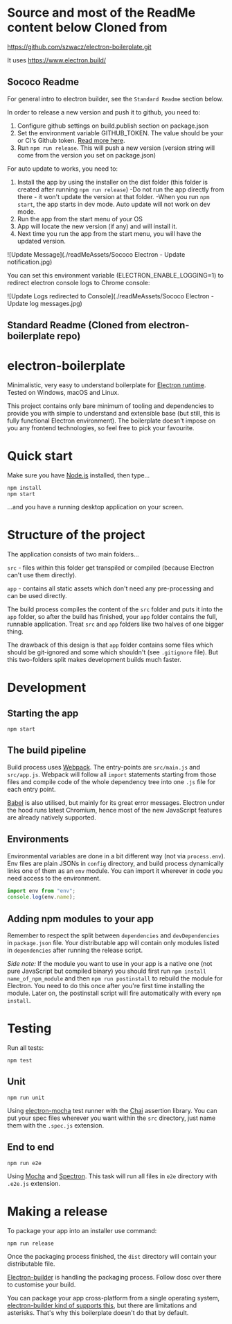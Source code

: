 # Source and most of the ReadMe content below Cloned from
https://github.com/szwacz/electron-boilerplate.git

It uses https://www.electron.build/

## Sococo Readme

For general intro to electron builder, see the `Standard Readme` section below.

In order to release a new version and push it to github, you need to:

1) Configure github settings on build.publish section on package.json
2) Set the environment variable GITHUB_TOKEN. The value should be your or CI's Github token. [Read more here](https://www.electron.build/configuration/publish#githuboptions).
3) Run `npm run release`. This will push a new version (version string will come from the version you set on package.json)

For auto update to works, you need to:
1) Install the app by using the installer on the dist folder (this folder is created after running `npm run release`)
-Do not run the app directly from there - it won't update the version at that folder.
-When you run `npm start`, the app starts in dev mode. Auto update will not work on dev mode.
2) Run the app from the start menu of your OS
3) App will locate the new version (if any) and will install it.
4) Next time you run the app from the start menu, you will have the updated version.

![Update Message](./readMeAssets/Sococo Electron - Update notification.jpg)

You can set this environment variable (ELECTRON_ENABLE_LOGGING=1) to redirect electron console logs to Chrome console:

![Update Logs redirected to Console](./readMeAssets/Sococo Electron - Update log messages.jpg)



## Standard Readme (Cloned from electron-boilerplate repo)
# electron-boilerplate

Minimalistic, very easy to understand boilerplate for [Electron runtime](https://www.electronjs.org/). Tested on Windows, macOS and Linux.  

This project contains only bare minimum of tooling and dependencies to provide you with simple to understand and extensible base (but still, this is fully functional Electron environment). The boilerplate doesn't impose on you any frontend technologies, so feel free to pick your favourite.

# Quick start

Make sure you have [Node.js](https://nodejs.org) installed, then type...
```
npm install
npm start
```
...and you have a running desktop application on your screen.

# Structure of the project

The application consists of two main folders...

`src` - files within this folder get transpiled or compiled (because Electron can't use them directly).

`app` - contains all static assets which don't need any pre-processing and can be used directly.

The build process compiles the content of the `src` folder and puts it into the `app` folder, so after the build has finished, your `app` folder contains the full, runnable application. Treat `src` and `app` folders like two halves of one bigger thing.

The drawback of this design is that `app` folder contains some files which should be git-ignored and some which shouldn't (see `.gitignore` file). But this two-folders split makes development builds much faster.

# Development

## Starting the app

```
npm start
```

## The build pipeline

Build process uses [Webpack](https://webpack.js.org/). The entry-points are `src/main.js` and `src/app.js`. Webpack will follow all `import` statements starting from those files and compile code of the whole dependency tree into one `.js` file for each entry point.

[Babel](http://babeljs.io/) is also utilised, but mainly for its great error messages. Electron under the hood runs latest Chromium, hence most of the new JavaScript features are already natively supported.

## Environments

Environmental variables are done in a bit different way (not via `process.env`). Env files are plain JSONs in `config` directory, and build process dynamically links one of them as an `env` module. You can import it wherever in code you need access to the environment.
```js
import env from "env";
console.log(env.name);
```

## Adding npm modules to your app

Remember to respect the split between `dependencies` and `devDependencies` in `package.json` file. Your distributable app will contain only modules listed in `dependencies` after running the release script.

*Side note:* If the module you want to use in your app is a native one (not pure JavaScript but compiled binary) you should first  run `npm install name_of_npm_module` and then `npm run postinstall` to rebuild the module for Electron. You need to do this once after you're first time installing the module. Later on, the postinstall script will fire automatically with every `npm install`.

# Testing

Run all tests:
```
npm test
```

## Unit

```
npm run unit
```
Using [electron-mocha](https://github.com/jprichardson/electron-mocha) test runner with the [Chai](http://chaijs.com/api/assert/) assertion library. You can put your spec files wherever you want within the `src` directory, just name them with the `.spec.js` extension.

## End to end

```
npm run e2e
```
Using [Mocha](https://mochajs.org/) and [Spectron](http://electron.atom.io/spectron/). This task will run all files in `e2e` directory with `.e2e.js` extension.

# Making a release

To package your app into an installer use command:
```
npm run release
```

Once the packaging process finished, the `dist` directory will contain your distributable file.

[Electron-builder](https://github.com/electron-userland/electron-builder) is handling the packaging process. Follow dosc over there to customise your build.

You can package your app cross-platform from a single operating system, [electron-builder kind of supports this](https://www.electron.build/multi-platform-build), but there are limitations and asterisks. That's why this boilerplate doesn't do that by default.
